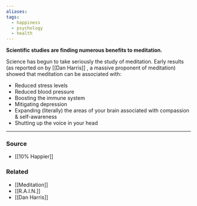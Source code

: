 ```yaml
---
aliases: 
tags:
  - happiness
  - psychology
  - health
---
```

**Scientific studies are finding numerous benefits to meditation.**

Science has begun to take seriously the study of meditation. Early results (as reported on by [[Dan Harris]] , a massive proponent of meditation) showed that meditation can be associated with:

- Reduced stress levels
- Reduced blood pressure
- Boosting the immune system
- Mitigating depression
- Expanding (literally) the areas of your brain associated with compassion & self-awareness
- Shutting up the voice in your head

---

### Source
- [[10% Happier]]

### Related
- [[Meditation]] 
- [[R.A.I.N.]] 
- [[Dan Harris]]